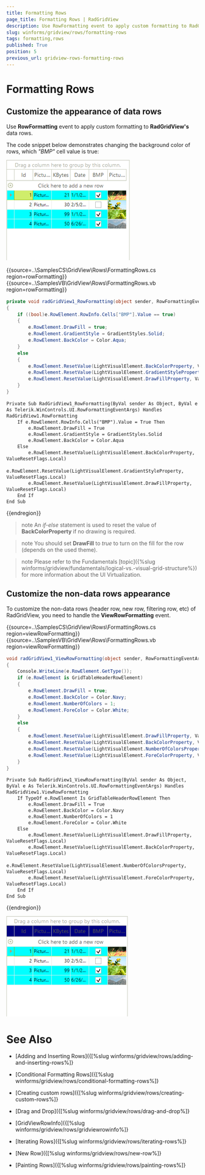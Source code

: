 ```yaml
---
title: Formatting Rows
page_title: Formatting Rows | RadGridView
description: Use RowFormatting event to apply custom formatting to RadGridView's data rows.
slug: winforms/gridview/rows/formatting-rows
tags: formatting,rows
published: True
position: 5
previous_url: gridview-rows-formatting-rows
---
```


# Formatting Rows

## Customize the appearance of data rows

Use __RowFormatting__ event to apply custom formatting to __RadGridView's__ data rows.

The code snippet below demonstrates changing the background color of rows, which *"BMP"* cell value is true:

![](images/grid-rows-formatting-rows001.png)

{{source=..\SamplesCS\GridView\Rows\FormattingRows.cs region=rowFormatting}} 
{{source=..\SamplesVB\GridView\Rows\FormattingRows.vb region=rowFormatting}} 

````C#
private void radGridView1_RowFormatting(object sender, RowFormattingEventArgs e)
{
    if ((bool)e.RowElement.RowInfo.Cells["BMP"].Value == true)
    {
        e.RowElement.DrawFill = true;
        e.RowElement.GradientStyle = GradientStyles.Solid;
        e.RowElement.BackColor = Color.Aqua;
    }
    else
    {
        e.RowElement.ResetValue(LightVisualElement.BackColorProperty, ValueResetFlags.Local);
        e.RowElement.ResetValue(LightVisualElement.GradientStyleProperty, ValueResetFlags.Local);
        e.RowElement.ResetValue(LightVisualElement.DrawFillProperty, ValueResetFlags.Local);
    }
}

````
````VB.NET
Private Sub RadGridView1_RowFormatting(ByVal sender As Object, ByVal e As Telerik.WinControls.UI.RowFormattingEventArgs) Handles RadGridView1.RowFormatting
    If e.RowElement.RowInfo.Cells("BMP").Value = True Then
        e.RowElement.DrawFill = True
        e.RowElement.GradientStyle = GradientStyles.Solid
        e.RowElement.BackColor = Color.Aqua
    Else
        e.RowElement.ResetValue(LightVisualElement.BackColorProperty, ValueResetFlags.Local)
        e.RowElement.ResetValue(LightVisualElement.GradientStyleProperty, ValueResetFlags.Local)
        e.RowElement.ResetValue(LightVisualElement.DrawFillProperty, ValueResetFlags.Local)
    End If
End Sub

````

{{endregion}} 

>note An *if-else* statement is used to reset the value of __BackColorProperty__ if no drawing is required.
>

>note You should set __DrawFill__ to *true* to turn on the fill for the row (depends on the used theme).
>

>note Please refer to the Fundamentals [topic]({%slug winforms/gridview/fundamentals/logical-vs.-visual-grid-structure%}) for more information about the UI Virtualization.
>  

## Customize the non-data rows appearance

To customize the non-data rows (header row, new row, filtering row, etc) of RadGridView, you need to handle the __ViewRowFormatting__ event.

{{source=..\SamplesCS\GridView\Rows\FormattingRows.cs region=viewRowFormatting}} 
{{source=..\SamplesVB\GridView\Rows\FormattingRows.vb region=viewRowFormatting}} 

````C#
void radGridView1_ViewRowFormatting(object sender, RowFormattingEventArgs e)
{
    Console.WriteLine(e.RowElement.GetType());
    if (e.RowElement is GridTableHeaderRowElement)
    {
        e.RowElement.DrawFill = true;
        e.RowElement.BackColor = Color.Navy;
        e.RowElement.NumberOfColors = 1;
        e.RowElement.ForeColor = Color.White;
    }
    else
    {
        e.RowElement.ResetValue(LightVisualElement.DrawFillProperty, ValueResetFlags.Local);
        e.RowElement.ResetValue(LightVisualElement.BackColorProperty, ValueResetFlags.Local);
        e.RowElement.ResetValue(LightVisualElement.NumberOfColorsProperty, ValueResetFlags.Local);
        e.RowElement.ResetValue(LightVisualElement.ForeColorProperty, ValueResetFlags.Local);
    }
}

````
````VB.NET
Private Sub RadGridView1_ViewRowFormatting(ByVal sender As Object, ByVal e As Telerik.WinControls.UI.RowFormattingEventArgs) Handles RadGridView1.ViewRowFormatting
    If TypeOf e.RowElement Is GridTableHeaderRowElement Then
        e.RowElement.DrawFill = True
        e.RowElement.BackColor = Color.Navy
        e.RowElement.NumberOfColors = 1
        e.RowElement.ForeColor = Color.White
    Else
        e.RowElement.ResetValue(LightVisualElement.DrawFillProperty, ValueResetFlags.Local)
        e.RowElement.ResetValue(LightVisualElement.BackColorProperty, ValueResetFlags.Local)
        e.RowElement.ResetValue(LightVisualElement.NumberOfColorsProperty, ValueResetFlags.Local)
        e.RowElement.ResetValue(LightVisualElement.ForeColorProperty, ValueResetFlags.Local)
    End If
End Sub

````

{{endregion}} 


![grid-rows-formatting-rows 002](images/grid-rows-formatting-rows002.png)
# See Also
* [Adding and Inserting Rows]({[%slug winforms/gridview/rows/adding-and-inserting-rows%]}

* [Conditional Formatting Rows]({[%slug winforms/gridview/rows/conditional-formatting-rows%]}

* [Creating custom rows]({[%slug winforms/gridview/rows/creating-custom-rows%]}

* [Drag and Drop]({[%slug winforms/gridview/rows/drag-and-drop%]}

* [GridViewRowInfo]({[%slug winforms/gridview/rows/gridviewrowinfo%]}

* [Iterating Rows]({[%slug winforms/gridview/rows/iterating-rows%]}

* [New Row]({[%slug winforms/gridview/rows/new-row%]}

* [Painting Rows]({[%slug winforms/gridview/rows/painting-rows%]}

